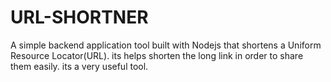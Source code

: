 # URL-SHORTNER
A simple backend application tool built with Nodejs that shortens a Uniform Resource Locator(URL).
its helps shorten the long link in order to share them easily. its a very useful tool.